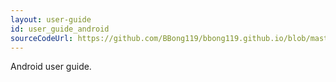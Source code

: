 ```yaml
---
layout: user-guide
id: user_guide_android
sourceCodeUrl: https://github.com/BBong119/bbong119.github.io/blob/master/DBR-Basic-Info/user-guide/Android/index.md
---
```


Android user guide.
